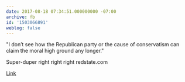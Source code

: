 ```yaml
---
date: 2017-08-18 07:34:51.000000000 -07:00
archive: fb
id: '1503066891'
weblog: false
---
```


"I don’t see how the Republican party or the cause of conservatism can claim the moral high ground any longer."

Super-duper right right right redstate.com

[Link](http://www.redstate.com/sweetie15/2017/08/16/retrospect-anyone-predicted-today/)
